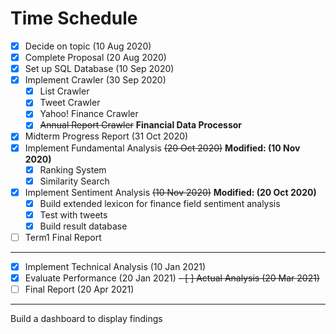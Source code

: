 # Time Schedule
- [x] Decide on topic (10 Aug 2020)
- [x] Complete Proposal (20 Aug 2020)
- [x] Set up SQL Database (10 Sep 2020)
- [x] Implement Crawler (30 Sep 2020)
  - [x] List Crawler
  - [x] Tweet Crawler
  - [x] Yahoo! Finance Crawler
  - [x] ~~Annual Report Crawler~~ **Financial Data Processor**
- [x] Midterm Progress Report (31 Oct 2020)
- [x] Implement Fundamental Analysis ~~(20 Oct 2020)~~ **Modified: (10 Nov 2020)**
  - [x] Ranking System
  - [x] Similarity Search
- [x] Implement Sentiment Analysis ~~(10 Nov 2020)~~ **Modified: (20 Oct 2020)**
  - [x] Build extended lexicon for finance field sentiment analysis
  - [x] Test with tweets
  - [x] Build result database
- [ ] Term1 Final Report
- - - -
- [x] Implement Technical Analysis (10 Jan 2021)
- [x] Evaluate Performance (20 Jan 2021)
~~- [ ] Actual Analysis (20 Mar 2021)~~
- [ ] Final Report (20 Apr 2021)

- - - - 
Build a dashboard to display findings
